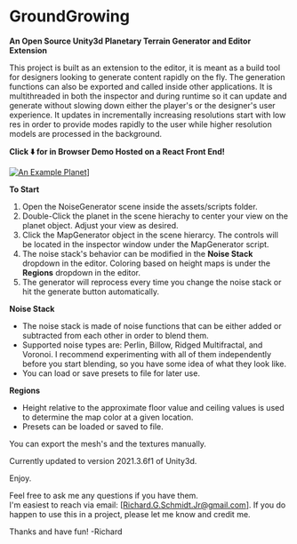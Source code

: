 # GroundGrowing
**An Open Source Unity3d Planetary Terrain Generator and Editor Extension**

This project is built as an extension to the editor, it is meant as a build tool for designers looking to generate content rapidly on the fly.  The generation functions can also be exported and called inside other applications.  It is multithreaded in both the inspector and during runtime so it can update and generate without slowing down either the player's or the designer's user experience.  It updates in incrementally increasing resolutions start with low res in order to provide modes rapidly to the user while higher resolution models are processed in the background.

**Click ⬇️ for in Browser Demo Hosted on a React Front End!**

[![An Example Planet](https://i.imgur.com/8zgkg4y.png?2)](https://make-planet.com)]




**To Start**
1.  Open the NoiseGenerator scene inside the assets/scripts folder.
2.  Double-Click the planet in the scene hierachy to center your view on the planet object.  Adjust your view as desired.
3.  Click the MapGenerator object in the scene hierarcy.  The controls will be located in the inspector window under the MapGenerator script.
4.  The noise stack's behavior can be modified in the **Noise Stack** dropdown in the editor.  Coloring based on height maps is under the **Regions** dropdown in the editor.
5.  The generator will reprocess every time you change the noise stack or hit the generate button automatically.

**Noise Stack**
* The noise stack is made of noise functions that can be either added or subtracted from each other in order to blend them.
* Supported noise types are: Perlin, Billow, Ridged Multifractal, and Voronoi.  I recommend experimenting with all of them independently before you start blending, so you have some idea of what they look like.
* You can load or save presets to file for later use.

**Regions**
*  Height relative to the approximate floor value and ceiling values is used to determine the map color at a given location.
*  Presets can be loaded or saved to file.


You can export the mesh's and the textures manually.

Currently updated to version 2021.3.6f1 of Unity3d.

Enjoy.


Feel free to ask me any questions if you have them.  
I'm easiest to reach via email:  [Richard.G.Schmidt.Jr@gmail.com]. If you do happen to
use this in a project, please let me know and credit me.

Thanks and have fun!
-Richard
